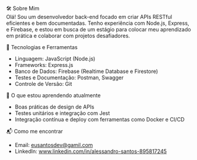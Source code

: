 🛠️ Sobre Mim  
Olá! Sou um desenvolvedor back-end focado em criar APIs RESTful eficientes e bem documentadas. Tenho experiência com Node.js, Express, e Firebase, e estou em busca de um estágio para colocar meu aprendizado em prática e colaborar com projetos desafiadores.  

📌 Tecnologias e Ferramentas  
- Linguagem: JavaScript (Node.js)  
- Frameworks: Express.js  
- Banco de Dados: Firebase (Realtime Database e Firestore)  
- Testes e Documentação: Postman, Swagger  
- Controle de Versão: Git  

🌱 O que estou aprendendo atualmente  
- Boas práticas de design de APIs  
- Testes unitários e integração com Jest  
- Integração contínua e deploy com ferramentas como Docker e CI/CD  

📬 Como me encontrar  
- Email: eusantosdev@gamil.com
- LinkedIn: www.linkedin.com/in/alessandro-santos-895817245  
